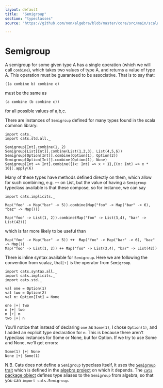 ```yaml
---
layout: default
title:  "Semigroup"
section: "typeclasses"
source: "https://github.com/non/algebra/blob/master/core/src/main/scala/algebra/Semigroup.scala"

---
```

# Semigroup

A semigroup for some given type A has a single operation
(which we will call `combine`), which takes two values of type A, and
returns a value of type A. This operation must be guaranteed to be
associative. That is to say that:

    ((a combine b) combine c)

must be the same as
     
    (a combine (b combine c))

for all possible values of a,b,c. 

There are instances of `Semigroup` defined for many types found in the
scala common library:

```tut
import cats._
import cats.std.all._

Semigroup[Int].combine(1, 2)
Semigroup[List[Int]].combine(List(1,2,3), List(4,5,6))
Semigroup[Option[Int]].combine(Option(1), Option(2))
Semigroup[Option[Int]].combine(Option(1), None)
Semigroup[Int => Int].combine({(x: Int) => x + 1},{(x: Int) => x * 10}).apply(6)
```

Many of these types have methods defined directly on them,
which allow for such combining, e.g. `++` on List, but the
value of having a `Semigroup` typeclass available is that these
compose, so for instance, we can say 
 
```tut
import cats.implicits._

Map("foo" -> Map("bar" -> 5)).combine(Map("foo" -> Map("bar" -> 6), "baz" -> Map()))

Map("foo" -> List(1, 2)).combine(Map("foo" -> List(3,4), "bar" -> List(42)))
```

which is far more likely to be useful than

```tut
Map("foo" -> Map("bar" -> 5)) ++  Map("foo" -> Map("bar" -> 6), "baz" -> Map())
Map("foo" -> List(1, 2)) ++ Map("foo" -> List(3,4), "bar" -> List(42))
```


There is inline syntax available for `Semigroup`. Here we are 
following the convention from scalaz, that`|+|` is the 
operator from `Semigroup`.

```tut
import cats.syntax.all._
import cats.implicits._
import cats.std._

val one = Option(1)
val two = Option(2)
val n: Option[Int] = None

one |+| two
n |+| two
n |+| n
two |+| n
```

You'll notice that instead of declaring `one` as `Some(1)`, I chose
`Option(1)`, and I added an explicit type declaration for `n`. This is
because there aren't typeclass instances for Some or None, but for
Option. If we try to use Some and None, we'll get errors:

```tut:nofail
Some(1) |+| None
None |+| Some(1)
```

N.B.
Cats does not define a `Semigroup` typeclass itself, it uses the [`Semigroup`
trait](https://github.com/non/algebra/blob/master/core/src/main/scala/algebra/Semigroup.scala)
which is defined in the [algebra project](https://github.com/non/algebra) on 
which it depends. The [`cats` package object](https://github.com/non/cats/blob/master/core/src/main/scala/cats/package.scala)
defines type aliases to the `Semigroup` from algebra, so that you can
`import cats.Semigroup`.